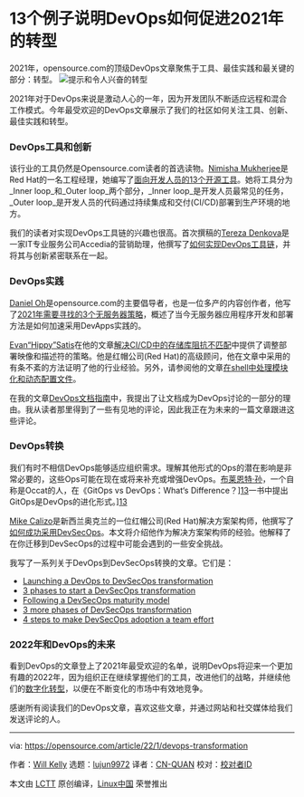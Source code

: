 [#]: subject: "13 examples of how DevOps facilitated transformation in 2021"
[#]: via: "https://opensource.com/article/22/1/devops-transformation"
[#]: author: "Will Kelly https://opensource.com/users/willkelly"
[#]: collector: "lujun9972"
[#]: translator: "CN-QUAN "
[#]: reviewer: " "
[#]: publisher: " "
[#]: url: " "

13个例子说明DevOps如何促进2021年的转型
======
2021年，opensource.com的顶级DevOps文章聚焦于工具、最佳实践和最关键的部分：转型。
![提示和令人兴奋的转型][1]

2021年对于DevOps来说是激动人心的一年，因为开发团队不断适应远程和混合工作模式。今年最受欢迎的DevOps文章展示了我们的社区如何关注工具、创新、最佳实践和转型。

### DevOps工具和创新

该行业的工具仍然是Opensource.com读者的首选读物。[Nimisha Mukherjee][2]是Red Hat的一名工程经理，她编写了[面向开发人员的13个开源工具][3]。她将工具分为_Inner loop_和_Outer loop_两个部分，_Inner loop_是开发人员最常见的任务，_Outer loop_是开发人员的代码通过持续集成和交付(CI/CD)部署到生产环境的地方。

我们的读者对实现DevOps工具链的兴趣也很高。首次撰稿的[Tereza Denkova][4]是一家IT专业服务公司Accedia的营销助理，他撰写了[如何实现DevOps工具链][5]，并将其与创新紧密联系在一起。

### DevOps实践

[Daniel Oh][6]是opensource.com的主要倡导者，也是一位多产的内容创作者，他写了[2021年需要寻找的3个无服务器策略][7]，概述了当今无服务器应用程序开发和部署方法是如何加速采用DevApps实践的。

[Evan“Hippy”Satis][8]在他的文章[解决CI/CD中的存储库阻抗不匹配][9]中提供了调整部署映像和描述符的策略。他是红帽公司(Red Hat)的高级顾问，他在文章中采用的有条不紊的方法证明了他的行业经验。另外，请参阅他的文章[在shell中处理模块化和动态配置文件][10]。

在我的文章[DevOps文档指南][11]中，我提出了让文档成为DevOps讨论的一部分的理由。我从读者那里得到了一些有见地的评论，因此我正在为未来的一篇文章跟进这些评论。

### DevOps转换

我们有时不相信DevOps能够适应组织需求。理解其他形式的Ops的潜在影响是非常必要的，这些Ops可能在现在或将来补充或增强DevOps。[布莱恩特·孙][12]，一个自称是Occat的人，在《GitOps vs DevOps：What‘s Difference？][13]一书中提出GitOps是DevOps的进化形式。][13]

[Mike Calizo][14]是新西兰奥克兰的一位红帽公司(Red Hat)解决方案架构师，他撰写了[如何成功采用DevSecOps][15]。本文将介绍他作为解决方案架构师的经验。他解释了在你迁移到DevSecOps的过程中可能会遇到的一些安全挑战。

我写了一系列关于DevOps到DevSecOps转换的文章。它们是：

  * [Launching a DevOps to DevSecOps transformation][16]
  * [3 phases to start a DevSecOps transformation][17]
  * [Following a DevSecOps maturity model][18]
  * [3 more phases of DevSecOps transformation][19]
  * [4 steps to make DevSecOps adoption a team effort][20]

### 2022年和DevOps的未来

看到DevOps的文章登上了2021年最受欢迎的名单，说明DevOps将迎来一个更加有趣的2022年，因为组织正在继续掌握他们的工具，改进他们的战略，并继续他们的[数字化转型][21]，以便在不断变化的市场中有效地竞争。

感谢所有阅读我们的DevOps文章，喜欢这些文章，并通过网站和社交媒体给我们发送评论的人。

--------------------------------------------------------------------------------

via: https://opensource.com/article/22/1/devops-transformation

作者：[Will Kelly][a]
选题：[lujun9972][b]
译者：[CN-QUAN](https://github.com/CN-QUAN)
校对：[校对者ID](https://github.com/校对者ID)

本文由 [LCTT](https://github.com/LCTT/TranslateProject) 原创编译，[Linux中国](https://linux.cn/) 荣誉推出

[a]: https://opensource.com/users/willkelly
[b]: https://github.com/lujun9972
[1]: https://opensource.com/sites/default/files/styles/image-full-size/public/lead-images/gears_devops_learn_troubleshooting_lightbulb_tips_520.png?itok=HcN38NOk (Tips and gears turning)
[2]: https://opensource.com/users/nimisha
[3]: https://opensource.com/article/21/6/open-source-developer-tools
[4]: https://opensource.com/users/tereza-denkova
[5]: https://opensource.com/article/21/1/devops-tool-chain
[6]: https://opensource.com/users/daniel-oh
[7]: https://opensource.com/article/21/1/devapps-strategies
[8]: https://opensource.com/users/hippyod
[9]: https://opensource.com/article/21/8/impedance-mismatch-cicd
[10]: https://opensource.com/article/21/5/processing-configuration-files-shell
[11]: https://opensource.com/article/21/3/devops-documentation
[12]: https://opensource.com/users/brson
[13]: http://opensource.com/article/21/3/gitops
[14]: https://opensource.com/users/mcalizo
[15]: https://opensource.com/article/21/2/devsecops
[16]: http://opensource.com/article/21/10/devops-to-devsecops
[17]: https://opensource.com/article/21/10/first-phases-devsecops-transformation
[18]: https://opensource.com/article/21/10/devsecops-maturity-model
[19]: https://opensource.com/article/21/10/last-phases-devsecops-transformation
[20]: https://opensource.com/article/21/10/devsecops-team-effort
[21]: https://enterprisersproject.com/what-is-digital-transformation

